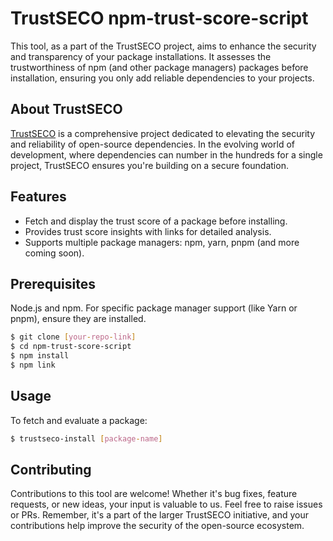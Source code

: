 # TrustSECO npm-trust-score-script

This tool, as a part of the TrustSECO project, aims to enhance the security and transparency of your package installations. It assesses the trustworthiness of npm (and other package managers) packages before installation, ensuring you only add reliable dependencies to your projects.

## About TrustSECO

[TrustSECO](https://github.com/SecureSECO/TrustSECO) is a comprehensive project dedicated to elevating the security and reliability of open-source dependencies. In the evolving world of development, where dependencies can number in the hundreds for a single project, TrustSECO ensures you're building on a secure foundation.


## Features
- Fetch and display the trust score of a package before installing.
- Provides trust score insights with links for detailed analysis.
- Supports multiple package managers: npm, yarn, pnpm (and more coming soon).


## Prerequisites

Node.js and npm.
For specific package manager support (like Yarn or pnpm), ensure they are installed.

```bash
$ git clone [your-repo-link]
$ cd npm-trust-score-script
$ npm install
$ npm link
```

## Usage

To fetch and evaluate a package:
```bash
$ trustseco-install [package-name]
```

## Contributing

Contributions to this tool are welcome! Whether it's bug fixes, feature requests, or new ideas, your input is valuable to us. Feel free to raise issues or PRs. Remember, it's a part of the larger TrustSECO initiative, and your contributions help improve the security of the open-source ecosystem.